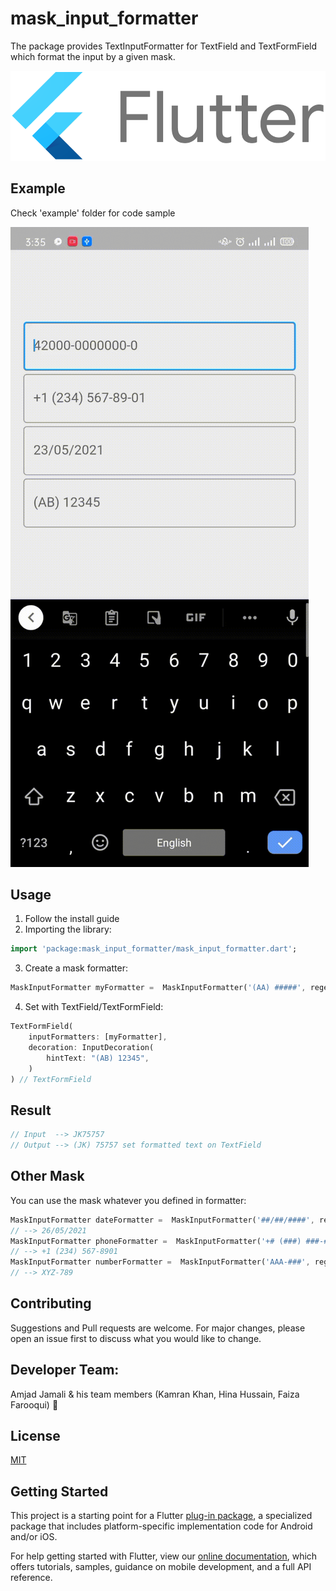 # mask_input_formatter

The package provides TextInputFormatter for TextField and TextFormField which format the input by a given mask.

![Flutter Logo](/images/flutter_image.png)

## Example

Check 'example' folder for code sample

![Example Input](/images/mask_example.gif)

## Usage
1. Follow the install guide
2. Importing the library:

```dart
import 'package:mask_input_formatter/mask_input_formatter.dart';
```

3. Create a mask formatter:

```dart
MaskInputFormatter myFormatter =  MaskInputFormatter('(AA) #####', regexp: RegExp.lettersAndNumbers);
```

4. Set with TextField/TextFormField:

```dart
TextFormField(
    inputFormatters: [myFormatter],
    decoration: InputDecoration(
        hintText: "(AB) 12345",
    )
) // TextFormField
```


## Result

```dart
// Input  --> JK75757
// Output --> (JK) 75757 set formatted text on TextField
```

## Other Mask
You can use the mask whatever you defined in formatter:

```dart
MaskInputFormatter dateFormatter =  MaskInputFormatter('##/##/####', regexp: RegExp.numbers);
// --> 26/05/2021
MaskInputFormatter phoneFormatter =  MaskInputFormatter('+# (###) ###-####', regexp: RegExp.numbers);
// --> +1 (234) 567-8901
MaskInputFormatter numberFormatter =  MaskInputFormatter('AAA-###', regexp: RegExp.numbers);
// --> XYZ-789
```
## Contributing
Suggestions and Pull requests are welcome. For major changes, please open an issue first to discuss what you would like to change.

## Developer Team:
Amjad Jamali & his team members (Kamran Khan, Hina Hussain, Faiza Farooqui) :tada:

## License
[MIT](https://choosealicense.com/licenses/mit/)

## Getting Started

This project is a starting point for a Flutter
[plug-in package](https://flutter.dev/developing-packages/),
a specialized package that includes platform-specific implementation code for
Android and/or iOS.

For help getting started with Flutter, view our
[online documentation](https://flutter.dev/docs), which offers tutorials,
samples, guidance on mobile development, and a full API reference.
